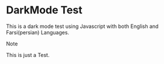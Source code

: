 # DarkMode Test
This is a dark mode test using Javascript with both English and Farsi(persian) Languages.
> [!NOTE]
> This is just a Test.

